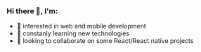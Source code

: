 ### Hi there 👋, I'm:
- 👀 interested in web and mobile development
- 🌱 constanly learning new technologies
- 💞️ looking to collaborate on some React/React native projects

<!---
destr1ke/destr1ke is a ✨ special ✨ repository because its `README.md` (this file) appears on your GitHub profile.
You can click the Preview link to take a look at your changes.
--->
